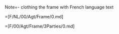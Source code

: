 Note=- clothing the frame with French language text

=[F/NL/00/Agt/Frame/0.md]

=[F/00/Agt/Frame/3Parties/0.md]
  
